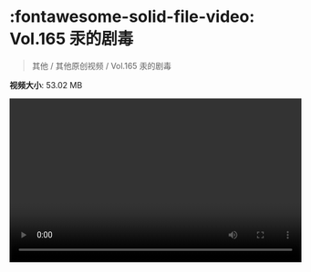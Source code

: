 # :fontawesome-solid-file-video: Vol.165 汞的剧毒

> 其他 / 其他原创视频 / Vol.165 汞的剧毒

**视频大小**: 53.02 MB

<video id="V-fe82ab970d58e9952ca48230f37c219b" width="512" height="288" preload="none" playsinline webkit-playsinline></video>